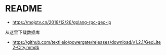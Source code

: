 # README

* <https://mojotv.cn/2018/12/26/golang-rpc-geo-ip>

从这里下载数据库

* <https://github.com/textileio/powergate/releases/download/v1.2.1/GeoLite2-City.mmdb>
